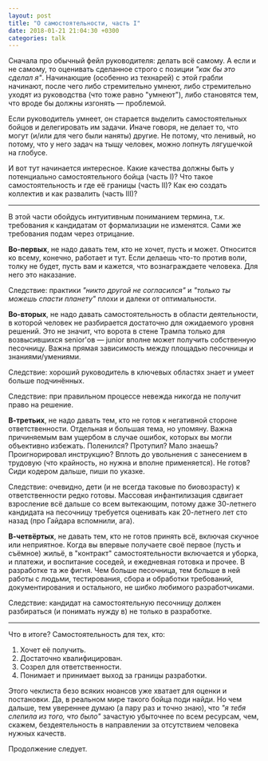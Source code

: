 ```yaml
---
layout: post
title: "О самостоятельности, часть I"
date: 2018-01-21 21:04:30 +0300
categories: talk
---
```

Сначала про обычный фейл руководителя: делать всё самому. А если и не самому, то оценивать сделанное строго с позиции *"как бы это сделал я"*. Начинающие (особенно из технарей) с этой грабли начинают, после чего либо стремительно умнеют, либо стремительно уходят из руководства (что тоже равно "умнеют"), либо становятся тем, что вроде бы должны изгонять — проблемой.

Если руководитель умнеет, он старается выделить самостоятельных бойцов и делегировать им задачи. Иначе говоря, не делает то, что могут (и/или для чего были наняты) другие. Не потому, что ленивый, но потому, что у него задач на тыщу человек, можно лопнуть лягушечкой на глобусе.

И вот тут начинается интересное. Какие качества должны быть у потенциально самостоятельного бойца (часть I)? Что такое самостоятельность и где её границы (часть II)? Как ею создать коллектив и как развалить (часть III)?

---

В этой части обойдусь интуитивным пониманием термина, т.к. требования к кандидатам от формализации не изменятся. Сами же требования подам через отрицание.

**Во-первых**, не надо давать тем, кто не хочет, пусть и может. Относится ко всему, конечно, работает и тут. Если делаешь что-то против воли, толку не будет, пусть вам и кажется, что вознаграждаете человека. Для него это наказание.

Следствие: практики *"никто другой не согласился"* и *"только ты можешь спасти планету"* плохи и далеки от оптимальности.

**Во-вторых**, не надо давать самостоятельность в области деятельности, в которой человек не разбирается достаточно для ожидаемого уровня решений. Это не значит, что ворота в стене Трампа только для возвысившихся senior'ов — junior вполне может получить собственную песочницу. Важна прямая зависимость между площадью песочницы и знаниями/умениями.

Следствие: хороший руководитель в ключевых областях знает и умеет больше подчинённых.

Следствие: при правильном процессе невежда никогда не получит право на решение.

**В-третьих**, не надо давать тем, кто не готов к негативной стороне ответственности. Отдельная и большая тема, но упомяну. Важна причиняемым вам ущербом в случае ошибок, которых вы могли объективно избежать. Поленился? Протупил? Мало знаешь? Проигнорировал инструкцию? Вплоть до увольнения с занесением в трудовую (что крайность, но нужна и вполне применяется). Не готов? Сиди кодером дальше, пиши по указке.

Следствие: очевидно, дети (и не всегда таковые по биовозрасту) к ответственности редко готовы. Массовая инфантилизация сдвигает взросление всё дальше со всем вытекающим, потому даже 30-летнего кандидата на песочницу требуется оценивать как 20-летнего лет сто назад (про Гайдара вспомнили, ага).

**В-четвёртых**, не давать тем, кто не готов принять всё, включая скучное или неприятное. Когда вы впервые получаете своё первое (пусть и съёмное) жильё, в "контракт" самостоятельности включается и уборка, и платежи, и воспитание соседей, и ежедневная готовка и прочее. В разработке та же фигня. Чем больше песочница, тем больше в ней работы с людьми, тестирования, сбора и обработки требований, документирования и остального, не шибко любимого разработчиками.

Следствие: кандидат на самостоятельную песочницу должен разбираться (и понимать нужду в) не только в разработке.

---

Что в итоге? Самостоятельность для тех, кто:
1. Хочет её получить.
2. Достаточно квалифицирован.
3. Созрел для ответственности.
4. Понимает и принимает выход за границы разработки.

Этого чеклиста безо всяких нюансов уже хватает для оценки и постановки. Да, в реальном мире такого бойца поди найди. Но чем дальше, тем увереннее думаю (а пару раз и точно знаю), что *"я тебя слепила из того, что было"* зачастую убыточнее по всем ресурсам, чем, скажем, бездеятельность в направлении за отсутствием человека нужных качеств.

Продолжение следует.
